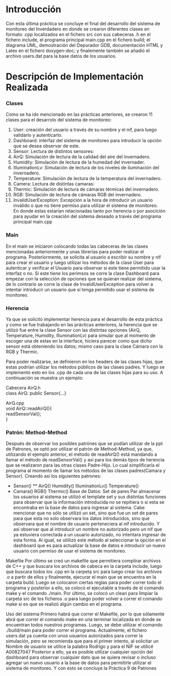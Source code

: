# Introducción
Con esta última práctica se concluye el final del desarrollo del sistema de monitoreo del Inverdadero en donde se crearon diferentes clases en formato .cpp localizados en el fichero src con sus cabeceras .h en el fichero include, el programa principal main.cpp en el fichero build; el diagrama UML, demostración del Depurador GDB, documentación HTML y Latex en el fichero doxygen-doc; y finalemente también se añadió el archivo users.dat para la base datos de los usuarios.

# Descripción de Implementación Realizada
###  Clases
Como se ha ido mencionado en las prácticas anteriores, se crearon 11 clases para el desarrolo del sistema de monitoreo:

1. User: creación del usuario a través de su nombre y el nif, para luego validarlo y autenticarlo.
2. Dashboard: interfaz del sistema de monitoreo para introducir la opción que se desea observar de este.
3. Sensor: Lectura de distintos sensores:
4. AirQ: Simulación de lectura de la calidad del aire del invernadero.
5. Humidity: Simulación de lectura de la humedad del invernader.
6. IlluminationLv: Simulación de lectura de los niveles de iluminación del invernadero.
7. Temperature: Simulación de lectura de la temperatura del invernadero.
8. Camera: Lectura de distintas camaras:
9. Thermic: Simulación de lectura de cámaras térmicas del invernadero.
10. RGB: Simulación de lectura de cámaras RGB del invernadero.
11. InvalidUserException: Excepción a la hora de introducir un usuario inválido o que no tiene permiso para utilizar el sistema de monitoreo.  
En donde estas estarían relacionadas tanto por herencia o por asocición para ayudar en la creación del sistema deseado a través del programa principal main.cpp

### Main
En el main se iniciaron colocando todas las cabeceras de las clases mencionadas anteriormente y unas librerías para poder realizar el programa. Posteriormente, se solicita al usuario a escribir su nombre y nif para crear el usuario y luego utilizar los métodos de la clase User para autenticar y verificar el Usuario para observar si este tiene permitido usar la interfaz o no. Si este tiene los perimsos se corre la clase Dashboard para empezar con la selección de opciones que se quieran realizar del sistema, de lo contrario se corre la clase de InvalidUserException para volver a intentar introducir un usuario que sí tenga permitido usar el sistema de monitoreo.

### Herencia
Ya que se solicitó implementar herencia para el desarrollo de esta práctica y como se fue trabajando en las prácticas anteriores, la herencia que se utilizó fue entre la clase Sensor con las distintas opciones (AirQ, Temperature, Humidity, IlluminationLv) para simular que al momento de escoger una de estas en la interface, hiciera parecer como que dicho sensor está obteniendo los datos; mismo caso para la clase Cámara con la RGB y Thermic.

Para poder realizarse, se definieron en los headers de las clases hijas, que estas podrían utilizar los métodos públicos de las clases padres. Y luego se implementó esto en los .cpp de cada una de las clases hijas para su uso. A continuación se muestra un ejemplo:

Cabecera AirQ.h  
class AirQ: public Sensor{...}  

AirQ.cpp  
void AirQ::readAirQ(){  
readSensorVal();  
}  

### Patrón: Method-Method
Después de observar los posibles patrónes que se podían utilizar de la ppt de Patrones, se optó por utilizar el patrón de Method-Method, ya que, utilizando el ejemplo anterior, el método de readAirQ() está mandando a llamar el método de readSensorVal() y así para los demás tipos de herencia que se realizaron para las otras clases Padre-Hijo. Lo cual simplificaría el programa al momento de llamar los métodos de las clases padres(Camara y Sensor). Creando así los siguientes patrones:

* Sensor()
** AirQ()
Humidity()
IlluminationLv()
Temperature()
* Camara()
RGB()
Thermic()
Base de Datos: Set de pares
Par almacenar los usuarios al sistema se utilizó el template set y sus distintas funciones para observar que la información introducida no se repitiera o si esta se encontraba en la base de datos para ingresar al sistema. Cabe mencionar que no sólo se utilizó un set, sino que fue un set de pares para que esta no solo observara los datos introducidos, sino que observara que el nombre de usuario perteneciera al nif introducido. Y así observar que al introducir un nombre no autorizado pero un nif que ya estuviera conectada a un usuario autorizado, no intentara ingresar de esta forma. Al igual, se utiilizó este método al seleccionar la opción en el dashboard que es para actualizar la base de datos e introducir un nuevo usuario con permiso de usar el sistema de monitoreo.

Makefile
Por último se creó un makefile que permitiera complirar archivos de C++ y que buscara los archivos de cabeca en la carpeta include, luego que buscara todos los .cpp en la carpeta src para luego crear los archivos .o a partir de ellos y finalmente, ejecurar el main que se encuentra en la carpeta build. Luego se colocaron ciertas reglas para poder correr todo el programa y posterior a ello, se colocó el ejecutable a través de el comando make y el comando ./main. Por último, se colocó un clean para limpiar la carpeta src de los ficheros .o para luego poder volver a correr el comando make si es que se realizó algún cambio en el programa.

Uso del sistema
Primero habrá que correr el Makefile, por lo que sólamente abrá que correr el comando make en una terminar localizada en donde se encuentran todos nuestros programas.
Luego, se debe utilizar el comando ./build/main para poder correr el programa.
Actualmente, el fichero users.dat ya cuenta con unos usuarios autorizados para correr la simulación, pero se recomienda que para el primer intento, al solicitar un Nombre de usuario se utilice la palabra Rodrigo y para el NIF se utilicé A00827047
Posterior a ello, ya es posible utilizar cualquier opción del dashboard para observar cualquier dato que se quiera revisar o incluso agregar un nuevo usuario a la base de datos para permitirle utilizar el sistema de monitoreo.
Y con esto se concluye la Práctica 9 de Patrones
